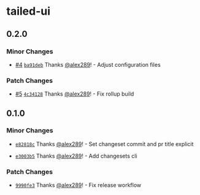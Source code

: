 # tailed-ui

## 0.2.0

### Minor Changes

- [#4](https://github.com/alex289/tailed-ui/pull/4) [`ba91deb`](https://github.com/alex289/tailed-ui/commit/ba91debd8bb5ba2e13dc0781625cad17994177be) Thanks [@alex289](https://github.com/alex289)! - Adjust configuration files

### Patch Changes

- [#5](https://github.com/alex289/tailed-ui/pull/5) [`4c34128`](https://github.com/alex289/tailed-ui/commit/4c34128bfb70d321a30886c3ec23dd9c7b19246d) Thanks [@alex289](https://github.com/alex289)! - Fix rollup build

## 0.1.0

### Minor Changes

- [`e82818c`](https://github.com/alex289/tailed-ui/commit/e82818cf2a22ec5bda915db2357811fd10169de2) Thanks [@alex289](https://github.com/alex289)! - Set changeset commit and pr title explicit

- [`e3003b5`](https://github.com/alex289/tailed-ui/commit/e3003b5c5baf15d46f8a3a3d4da71aad62cd6df7) Thanks [@alex289](https://github.com/alex289)! - Add changesets cli

### Patch Changes

- [`9990fe3`](https://github.com/alex289/tailed-ui/commit/9990fe33d0c81aea08e479a9c16ca2bfb4c9adb1) Thanks [@alex289](https://github.com/alex289)! - Fix release workflow
